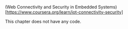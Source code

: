 (Web Connectivity and Security in Embedded Systems)[https://www.coursera.org/learn/iot-connectivity-security]

This chapter does not have any code.
